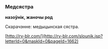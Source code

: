 ### Медсястра
**назоўнік, жаночы род**

Скарачэнне: медыцынская сястра.

<a rel="author">[http://rv-blr.com/](http://rv-blr.com/slounik.jsp?letterId=0&maskId=0&pageId=1662)</a>
